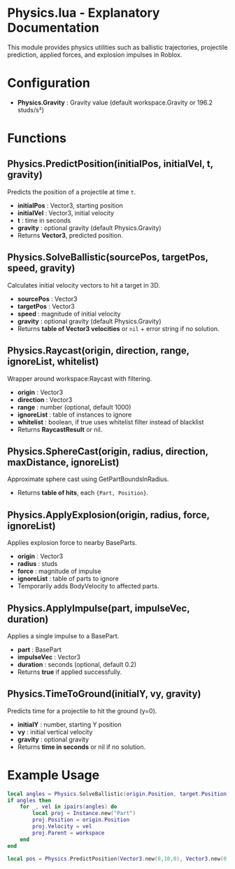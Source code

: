 # Physics.lua - Explanatory Documentation

This module provides physics utilities such as ballistic trajectories, projectile prediction, applied forces, and explosion impulses in Roblox.

# Configuration
- **Physics.Gravity** : Gravity value (default workspace.Gravity or 196.2 studs/s²)

# Functions

## Physics.PredictPosition(initialPos, initialVel, t, gravity)
Predicts the position of a projectile at time `t`.  
- **initialPos** : Vector3, starting position  
- **initialVel** : Vector3, initial velocity  
- **t** : time in seconds  
- **gravity** : optional gravity (default Physics.Gravity)  
- Returns **Vector3**, predicted position.

## Physics.SolveBallistic(sourcePos, targetPos, speed, gravity)
Calculates initial velocity vectors to hit a target in 3D.  
- **sourcePos** : Vector3  
- **targetPos** : Vector3  
- **speed** : magnitude of initial velocity  
- **gravity** : optional gravity (default Physics.Gravity)  
- Returns **table of Vector3 velocities** or `nil` + error string if no solution.

## Physics.Raycast(origin, direction, range, ignoreList, whitelist)
Wrapper around workspace:Raycast with filtering.  
- **origin** : Vector3  
- **direction** : Vector3  
- **range** : number (optional, default 1000)  
- **ignoreList** : table of instances to ignore  
- **whitelist** : boolean, if true uses whitelist filter instead of blacklist  
- Returns **RaycastResult** or nil.

## Physics.SphereCast(origin, radius, direction, maxDistance, ignoreList)
Approximate sphere cast using GetPartBoundsInRadius.  
- Returns **table of hits**, each `{Part, Position}`.

## Physics.ApplyExplosion(origin, radius, force, ignoreList)
Applies explosion force to nearby BaseParts.  
- **origin** : Vector3  
- **radius** : studs  
- **force** : magnitude of impulse  
- **ignoreList** : table of parts to ignore  
- Temporarily adds BodyVelocity to affected parts.

## Physics.ApplyImpulse(part, impulseVec, duration)
Applies a single impulse to a BasePart.  
- **part** : BasePart  
- **impulseVec** : Vector3  
- **duration** : seconds (optional, default 0.2)  
- Returns **true** if applied successfully.

## Physics.TimeToGround(initialY, vy, gravity)
Predicts time for a projectile to hit the ground (y=0).  
- **initialY** : number, starting Y position  
- **vy** : initial vertical velocity  
- **gravity** : optional gravity  
- Returns **time in seconds** or nil if no solution.

# Example Usage

```lua
local angles = Physics.SolveBallistic(origin.Position, target.Position, 50)
if angles then
    for _, vel in ipairs(angles) do
        local proj = Instance.new("Part")
        proj.Position = origin.Position
        proj.Velocity = vel
        proj.Parent = workspace
    end
end

local pos = Physics.PredictPosition(Vector3.new(0,10,0), Vector3.new(0,20,0), 1)